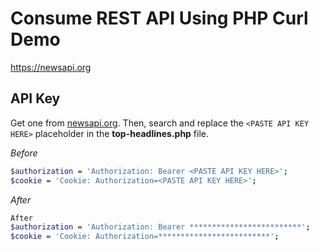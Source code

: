 # Consume REST API Using PHP Curl Demo

https://newsapi.org

## API Key

Get one from [newsapi.org](https://newsapi.org/register/). Then, search and replace the `<PASTE API KEY HERE>` placeholder in the **top-headlines.php** file. 

_Before_
```bash
$authorization = 'Authorization: Bearer <PASTE API KEY HERE>';
$cookie = 'Cookie: Authorization=<PASTE API KEY HERE>';
```

_After_
```bash
After
$authorization = 'Authorization: Bearer *************************';
$cookie = 'Cookie: Authorization=*************************';
```
